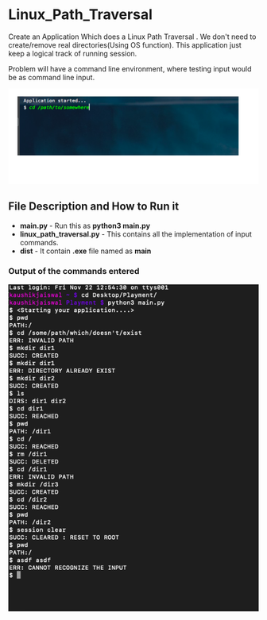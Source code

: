 # Linux_Path_Traversal

Create an Application Which does a Linux Path Traversal . We don't need to create/remove real directories(Using OS function).
This application just keep a logical track of running session.

Problem will have a command line environment, where testing input would be as command line input. 

![alt text](https://github.com/KaushikJais/Linux_Path_Traversal/blob/master/img_demo.png)


## File Description and How to Run it

* **main.py** - Run this as **python3 main.py**
* **linux_path_traversal.py** - This contains all the implementation of input commands.
* **dist** - It contain **.exe** file named as **main**


### Output of the commands entered 


![alt text](https://github.com/KaushikJais/Linux_Path_Traversal/blob/master/commands.png)



